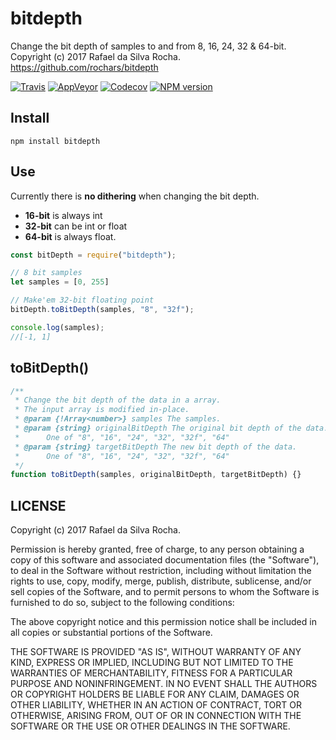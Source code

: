 # bitdepth
Change the bit depth of samples to and from 8, 16, 24, 32 & 64-bit.  
Copyright (c) 2017 Rafael da Silva Rocha.  
https://github.com/rochars/bitdepth

[![Travis](https://img.shields.io/travis/rochars/bitdepth.svg?style=for-the-badge)](https://travis-ci.org/rochars/bitdepth) [![AppVeyor](https://img.shields.io/appveyor/ci/rochars/bitdepth.svg?style=for-the-badge&logo=appveyor)](https://ci.appveyor.com/project/rochars/bitdepth) [![Codecov](https://img.shields.io/codecov/c/github/rochars/bitdepth.svg?style=for-the-badge)](https://codecov.io/gh/rochars/bitdepth) [![NPM version](https://img.shields.io/npm/v/bitdepth.svg?style=for-the-badge)](https://www.npmjs.com/package/bitdepth)

## Install
```
npm install bitdepth
```

## Use
Currently there is **no dithering** when changing the bit depth.

- **16-bit** is always int
- **32-bit** can be int or float
- **64-bit** is always float.

```javascript
const bitDepth = require("bitdepth");

// 8 bit samples
let samples = [0, 255]

// Make'em 32-bit floating point
bitDepth.toBitDepth(samples, "8", "32f");

console.log(samples);
//[-1, 1]
```

## toBitDepth()
```javascript
/**
 * Change the bit depth of the data in a array.
 * The input array is modified in-place.
 * @param {!Array<number>} samples The samples.
 * @param {string} originalBitDepth The original bit depth of the data.
 *      One of "8", "16", "24", "32", "32f", "64"
 * @param {string} targetBitDepth The new bit depth of the data.
 *      One of "8", "16", "24", "32", "32f", "64"
 */
function toBitDepth(samples, originalBitDepth, targetBitDepth) {}
```

## LICENSE
Copyright (c) 2017 Rafael da Silva Rocha.

Permission is hereby granted, free of charge, to any person obtaining
a copy of this software and associated documentation files (the
"Software"), to deal in the Software without restriction, including
without limitation the rights to use, copy, modify, merge, publish,
distribute, sublicense, and/or sell copies of the Software, and to
permit persons to whom the Software is furnished to do so, subject to
the following conditions:

The above copyright notice and this permission notice shall be
included in all copies or substantial portions of the Software.

THE SOFTWARE IS PROVIDED "AS IS", WITHOUT WARRANTY OF ANY KIND,
EXPRESS OR IMPLIED, INCLUDING BUT NOT LIMITED TO THE WARRANTIES OF
MERCHANTABILITY, FITNESS FOR A PARTICULAR PURPOSE AND
NONINFRINGEMENT. IN NO EVENT SHALL THE AUTHORS OR COPYRIGHT HOLDERS BE
LIABLE FOR ANY CLAIM, DAMAGES OR OTHER LIABILITY, WHETHER IN AN ACTION
OF CONTRACT, TORT OR OTHERWISE, ARISING FROM, OUT OF OR IN CONNECTION
WITH THE SOFTWARE OR THE USE OR OTHER DEALINGS IN THE SOFTWARE.
